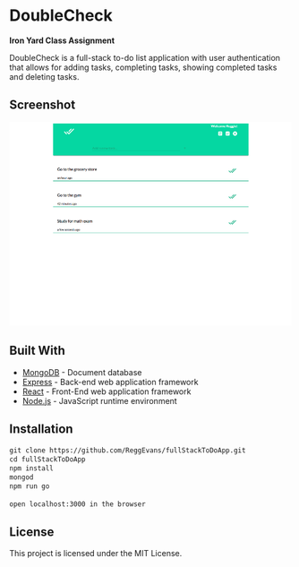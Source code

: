 # DoubleCheck

**Iron Yard Class Assignment**

DoubleCheck is a full-stack to-do list application with user authentication that allows for adding tasks, completing tasks, showing completed tasks and deleting tasks.

## Screenshot
![DoubleCheck Screen Shot](/dist/assets/images/dbl_check_1.png)

## Built With

* [MongoDB](https://www.mongodb.com/what-is-mongodb) - Document database
* [Express](https://expressjs.com/) -  Back-end web application framework
* [React](https://facebook.github.io/react/) - Front-End web application framework
* [Node.js](https://facebook.github.io/react/) - JavaScript runtime environment

## Installation
```
git clone https://github.com/ReggEvans/fullStackToDoApp.git
cd fullStackToDoApp
npm install
mongod
npm run go

open localhost:3000 in the browser
```

## License
This project is licensed under the MIT License.